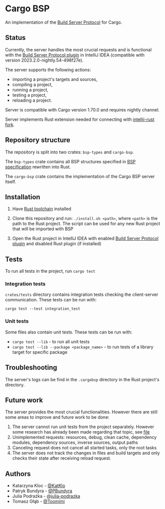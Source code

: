 # Cargo BSP

An implementation of the [Build Server Protocol](https://github.com/build-server-protocol/build-server-protocol) for Cargo.

## Status

Currently, the server handles the most crucial requests and is functional with the [Build Server Protocol plugin](https://plugins.jetbrains.com/plugin/20329-build-server-protocol) in IntelliJ IDEA (compatible with version 2023.2.0-nightly.54-498f27e).

The server supports the following actions:

- importing a project's targets and sources,
- compiling a project,
- running a project,
- testing a project,
- reloading a project.

Server is compatible with Cargo version 1.70.0 and requires nightly channel.

Server implements Rust extension needed for connecting with [intellij-rust fork](https://github.com/ZPP-This-is-fine/intellij-rust).

## Repository structure

The repository is split into two crates: ```bsp-types``` and ```cargo-bsp```.

The ```bsp-types``` crate contains all BSP structures specified in [BSP specification](https://build-server-protocol.github.io/docs/specification) rewritten into Rust.

The ```cargo-bsp``` crate contains the implementation of the Cargo BSP server itself.

## Installation

1. Have [Rust toolchain](https://rustup.rs) installed
2. Clone this repository and run: ```./install.sh <path>```, where ```<path>``` is the path to the Rust project. The script can be used for any new Rust project that will be imported with BSP

4. Open the Rust project in IntelliJ IDEA with enabled [Build Server Protocol plugin](https://lp.jetbrains.com/new-bazel-plugin/#install) and disabled Rust plugin (if installed)

## Tests

To run all tests in the project, run ```cargo test```

### Integration tests

```crates/tests``` directory contains integration tests checking the client-server communication. These tests can be run with:

```cargo test --test integration_test```

### Unit tests

Some files also contain unit tests. These tests can be run with:

- ```cargo test --lib``` - to run all unit tests
- ```cargo test --lib --package <package_name>``` - to run tests of a library target for specific package

## Troubleshooting

The server's logs can be find in the ```.cargobsp``` directory in the Rust project's directory.

## Future work

The server provides the most crucial functionalities. However there are still some areas to improve and future work to be done:

1. The server cannot run unit tests from the project separately. However some research has already been made regarding that topic, see [file](crates/cargo-bsp/src/project_model/_unit_tests_discovery.rs)
2. Unimplemented requests: resources, debug, clean cache, dependency modules, dependency sources, inverse sources, output paths
3. Canceling request does not cancel all started tasks, only the root tasks
4. The server does not track the changes in files and build targets and only checks their state after receiving reload request.

## Authors

- Katarzyna Kloc - [@KatKlo](https://github.com/KatKlo)
- Patryk Bundyra - [@PBundyra](https://github.com/PBundyra)
- Julia Podrażka - [@julia-podrazka](https://github.com/julia-podrazka)
- Tomasz Głąb - [@Toomimi](https://github.com/Toomimi)
